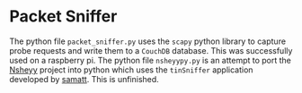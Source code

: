 # Packet Sniffer

The python file ```packet_sniffer.py``` uses the ```scapy``` python library to capture probe requests and write them to a ```CouchDB``` database.  This was successfully used on a raspberry pi.  The python file ```nsheyypy.py``` is an attempt to port the [Nsheyy](https://github.com/antiboredom/nsheyy_gui/releases) project into python which uses the ```tinSniffer``` application developed by [samatt](https://github.com/samatt).  This is unfinished.
